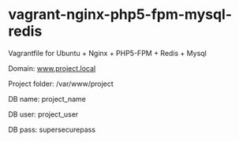 # vagrant-nginx-php5-fpm-mysql-redis

Vagrantfile for Ubuntu + Nginx + PHP5-FPM + Redis + Mysql


Domain: www.project.local

Project folder: /var/www/project

DB name: project_name

DB user: project_user

DB pass: supersecurepass
